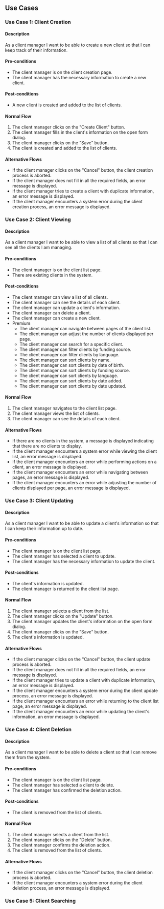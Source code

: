 ## Use Cases
### Use Case 1: Client Creation
#### Description
As a client manager I want to be able to create a new client so that I can keep track of their information.
#### Pre-conditions
- The client manager is on the client creation page.
- The client manager has the necessary information to create a new client.
#### Post-conditions
- A new client is created and added to the list of clients.
#### Normal Flow
1. The client manager clicks on the "Create Client" button.
2. The client manager fills in the client's information on the open form dialog.
3. The client manager clicks on the "Save" button.
4. The client is created and added to the list of clients.
#### Alternative Flows
- If the client manager clicks on the "Cancel" button, the client creation process is aborted.
- If the client manager does not fill in all the required fields, an error message is displayed.
- If the client manager tries to create a client with duplicate information, an error message is displayed.
- If the client manager encounters a system error during the client creation process, an error message is displayed.

### Use Case 2: Client Viewing
#### Description
As a client manager I want to be able to view a list of all clients so that I can see all the clients I am managing.
#### Pre-conditions
- The client manager is on the client list page.
- There are existing clients in the system.
#### Post-conditions
- The client manager can view a list of all clients.
- The client manager can see the details of each client.
- The client manager can update a client's information.
- The client manager can delete a client.
- The client manager can create a new client.
- Premium
  - The client manager can navigate between pages of the client list.
  - The client manager can adjust the number of clients displayed per page.
  - The client manager can search for a specific client.
  - The client manager can filter clients by funding source.
  - The client manager can filter clients by language.
  - The client manager can sort clients by name.
  - The client manager can sort clients by date of birth.
  - The client manager can sort clients by funding source.
  - The client manager can sort clients by language.
  - The client manager can sort clients by date added.
  - The client manager can sort clients by date updated.
#### Normal Flow
1. The client manager navigates to the client list page.
2. The client manager views the list of clients.
3. The client manager can see the details of each client.
#### Alternative Flows
- If there are no clients in the system, a message is displayed indicating that there are no clients to display.
- If the client manager encounters a system error while viewing the client list, an error message is displayed.
- If the client manager encounters an error while performing actions on a client, an error message is displayed.
- If the client manager encounters an error while navigating between pages, an error message is displayed.
- If the client manager encounters an error while adjusting the number of clients displayed per page, an error message is displayed.

### Use Case 3: Client Updating
#### Description
As a client manager I want to be able to update a client's information so that I can keep their information up to date.
#### Pre-conditions
- The client manager is on the client list page.
- The client manager has selected a client to update.
- The client manager has the necessary information to update the client.
#### Post-conditions
- The client's information is updated.
- The client manager is returned to the client list page.
#### Normal Flow
1. The client manager selects a client from the list.
2. The client manager clicks on the "Update" button.
3. The client manager updates the client's information on the open form dialog.
4. The client manager clicks on the "Save" button.
5. The client's information is updated.
#### Alternative Flows
- If the client manager clicks on the "Cancel" button, the client update process is aborted.
- If the client manager does not fill in all the required fields, an error message is displayed.
- If the client manager tries to update a client with duplicate information, an error message is displayed.
- If the client manager encounters a system error during the client update process, an error message is displayed.
- If the client manager encounters an error while returning to the client list page, an error message is displayed.
- If the client manager encounters an error while updating the client's information, an error message is displayed.

### Use Case 4: Client Deletion
#### Description
As a client manager I want to be able to delete a client so that I can remove them from the system.
#### Pre-conditions
- The client manager is on the client list page.
- The client manager has selected a client to delete.
- The client manager has confirmed the deletion action.
#### Post-conditions
- The client is removed from the list of clients.
#### Normal Flow
1. The client manager selects a client from the list.
2. The client manager clicks on the "Delete" button.
3. The client manager confirms the deletion action.
4. The client is removed from the list of clients.
#### Alternative Flows
- If the client manager clicks on the "Cancel" button, the client deletion process is aborted.
- If the client manager encounters a system error during the client deletion process, an error message is displayed.

### Use Case 5: Client Searching

